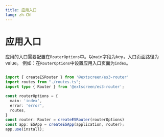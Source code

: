 ```yaml
---
title: 应用入口
lang: zh-CN
---
```


# 应用入口

应用的入口需要配置在`RouterOptions`中。以`main`字段为key，入口页面路径为value。 例如：在`RouterOptions`中设置应用入口页面为`index`。

```ts

import { createESRouter } from '@extscreen/es3-router'
import routes from "./routes.ts";
import type { Router } from '@extscreen/es3-router';

const routerOptions = {
  main: 'index',
  error: 'error',
  routes,
}
const router: Router = createESRouter(routerOptions)
const app: ESApp = createESApp(application, router);
app.use(install);

```
